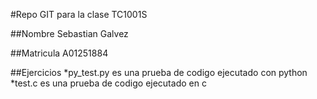 #Repo GIT para la clase TC1001S

##Nombre
Sebastian Galvez

##Matricula
A01251884

##Ejercicios
*py_test.py es una prueba de codigo ejecutado con python
*test.c es una prueba de codigo ejecutado en c
